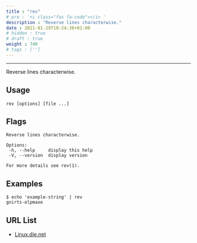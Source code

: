 ```yaml
---
title : "rev"
# pre : '<i class="fas fa-code"></i> '
description : "Reverse lines characterwise."
date : 2021-01-29T10:24:36+01:00
# hidden : true
# draft : true
weight : 740
# tags : ['']
---
```


---

Reverse lines characterwise.

## Usage

```plain
rev [options] [file ...]
```

## Flags

```plain
Reverse lines characterwise.

Options:
 -h, --help     display this help
 -V, --version  display version

For more details see rev(1).
```

## Examples

```plain
$ echo 'example-string' | rev
gnirts-elpmaxe
```

## URL List

- [Linux.die.net](https://linux.die.net/man/1/rev)

